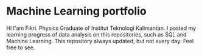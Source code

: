 # Machine Learning portfolio

Hi
I'am Fikri. Physics Graduate of Institut Teknologi Kalimantan. I posted my learning progress of data analysis on this repositories, such as SQL and Machine Learning.
This repository always updated, but not every day.
Feel free to see.
